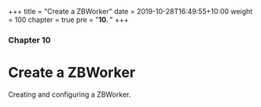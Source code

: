 +++
title = "Create a ZBWorker"
date = 2019-10-28T16:49:55+10:00
weight = 100
chapter = true
pre = "<b>10. </b>"
+++

### Chapter 10

# Create a ZBWorker

Creating and configuring a ZBWorker.